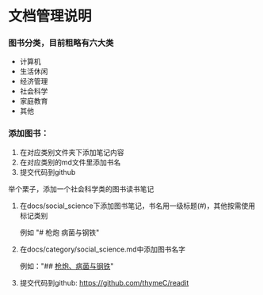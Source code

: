 # 文档管理说明

### 图书分类，目前粗略有六大类
  - 计算机
  - 生活休闲
  - 经济管理
  - 社会科学
  - 家庭教育
  - 其他
  
### 添加图书：
1. 在对应类别文件夹下添加笔记内容
2. 在对应类别的md文件里添加书名
3. 提交代码到github


举个栗子，添加一个社会科学类的图书读书笔记
1. 在docs/social_science下添加图书笔记，书名用一级标题(#)，其他按需使用标记类别
   
   例如 "# 枪炮 病菌与钢铁"

2. 在docs/category/social_science.md中添加图书名字
   
   例如："## [枪炮、病菌与钢铁](social_science/枪炮、病菌与钢铁.md)"


3. 提交代码到github: https://github.com/thymeC/readit